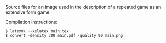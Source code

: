 Source files for an image used in the description of a repeated game as an
extensive form game.

Compilation instructions:

```
$ latexmk --xelatex main.tex
$ convert -density 300 main.pdf -quality 90 main.png
```
